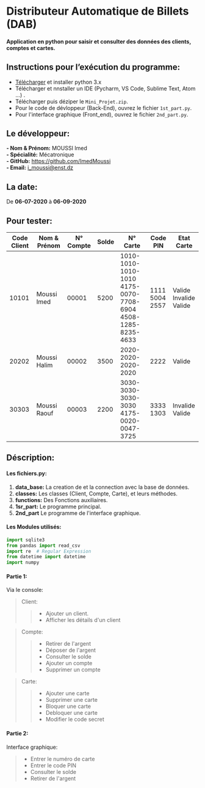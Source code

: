 Distributeur Automatique de Billets (DAB)
==============================================================
#### Application en python pour saisir et consulter des données des clients, comptes et cartes.


## Instructions pour l’exécution du programme:
- [Télécharger](https://www.python.org/downloads/) et installer python 3.x 
- Télécharger et nnstaller un IDE (Pycharm, VS Code, Sublime Text, Atom ...) .
- Télécharger puis déziper le `Mini_Projet.zip`.
- Pour le code de dévloppeur (Back-End), ouvrez le fichier `1st_part.py`.
- Pour l'interface graphique (Front_end), ouvrez le fichier `2nd_part.py`.


## Le développeur:
**- Nom & Prénom:** MOUSSI Imed <br>
**- Spécialité:** Mécatronique <br>
**- GitHub:** https://github.com/ImedMoussi <br>
**- Email:** i_moussi@enst.dz <br>

## La date:
De **06-07-2020** à **06-09-2020**


## Pour tester:
Code Client | Nom & Prénom | N° Compte | Solde | N° Carte | Code PIN | Etat Carte
------------ | ------------- | ------------ | ------------- | ------------ | ------------- | ------------- |
10101 | Moussi Imed | 00001 | 5200 | 1010-1010-1010-1010<br>4175-0070-7708-6904<br>4508-1285-8235-4633 | 1111<br>5004<br>2557 | Valide<br>Invalide<br>Valide |
20202 | Moussi Halim | 00002 | 3500 | 2020-2020-2020-2020 | 2222 | Valide |
30303 | Moussi Raouf | 00003 | 2200 | 3030-3030-3030-3030<br>4175-0020-0047-3725 | 3333<br>1303 | Invalide<br>Valide |


## Déscription:<br>

#### Les fichiers.py:
1. **data_base:** La creation de et la connection avec la base de données.<br>
2. **classes:** Les classes (Client, Compte, Carte), et leurs méthodes.<br>
3. **functions:** Des Fonctions auxiliaires.<br>
4. **1sr_part:** Le programme principal.<br>
5. **2nd_part** Le programme de l'interface graphique.

#### Les Modules utilisés:
```python
import sqlite3
from pandas import read_csv
import re  # Regular Expression
from datetime import datetime
import numpy
```

#### Partie 1:
Via le console:
> Client:
>> - Ajouter un client.<br>
>> - Afficher les détails d'un client<br>

> Compte:
>> - Retirer de l'argent<br>
>> - Déposer de l'argent<br>
>> - Consulter le solde<br>
>> - Ajouter un compte<br>
>> - Supprimer un compte<br>

> Carte:
>> - Ajouter une carte<br>
>> - Supprimer une carte<br>
>> - Bloquer une carte<br>
>> - Debloquer une carte<br>
>> - Modifier le code secret<br>

#### Partie 2:
Interface graphique:
> - Entrer le numéro de carte<br>
> - Entrer le code PIN<br>
> - Consulter le solde<br>
> - Retirer de l'argent<br>
